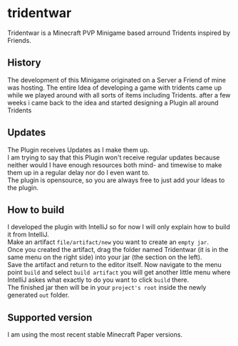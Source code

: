 # tridentwar
Tridentwar is a Minecraft PVP Minigame based arround Tridents inspired by Friends.

## History
The development of this Minigame originated on a Server a Friend of mine was hosting. 
The entire Idea of developing a game with tridents came up while we played around with all sorts of items including Tridents.
after a few weeks i came back to the idea and started designing a Plugin all around Tridents

## Updates
The Plugin receives Updates as I make them up.   
I am trying to say that this Plugin won't receive regular updates because neither would I have enough resources both mind- and timewise to make them up in a regular delay nor do I even want to.  
The plugin is opensource, so you are always free to just add your Ideas to the plugin.  

## How to build
I developed the plugin with IntelliJ so for now I will only explain how to build it from IntelliJ.  
Make an artifact `file/artifact/new` you want to create an `empty jar`.  
Once you created the artifact, drag the folder named Tridentwar (it is in the same menu on the right side) into your jar (the section on the left).  
Save the artifact and return to the editor itself.
Now navigate to the menu point `build` and select `build artifact` you will get another little menu where IntelliJ askes what exactly to do you want to click `build` there.  
The finished jar then will be in your `project's root` inside the newly generated `out` folder.

## Supported version
I am using the most recent stable Minecraft Paper versions.  
